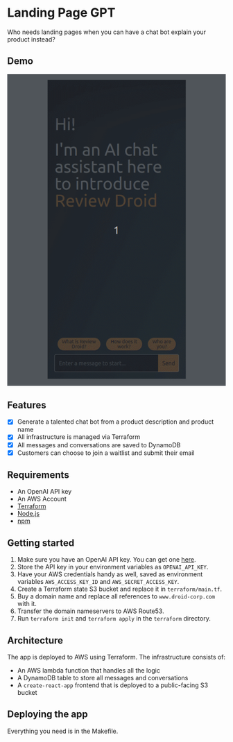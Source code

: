 # Landing Page GPT

Who needs landing pages when you can have a chat bot explain your product instead?

## Demo
![Landing GPT Demo](./assets/landing-gpt-demo.gif)

## Features
- [x] Generate a talented chat bot from a product description and product name
- [x] All infrastructure is managed via Terraform
- [x] All messages and conversations are saved to DynamoDB
- [x] Customers can choose to join a waitlist and submit their email

## Requirements
- An OpenAI API key
- An AWS Account
- [Terraform](https://www.terraform.io/downloads.html)
- [Node.js](https://nodejs.org/en/download/)
- [npm](https://www.npmjs.com/get-npm)

## Getting started
1. Make sure you have an OpenAI API key. You can get one [here](https://beta.openai.com/).
1. Store the API key in your environment variables as `OPENAI_API_KEY`.
1. Have your AWS credentials handy as well, saved as environment variables `AWS_ACCESS_KEY_ID` and `AWS_SECRET_ACCESS_KEY`.
1. Create a Terraform state S3 bucket and replace it in `terraform/main.tf`.
1. Buy a domain name and replace all references to `www.droid-corp.com` with it.
1. Transfer the domain nameservers to AWS Route53.
1. Run `terraform init` and `terraform apply` in the `terraform` directory.

## Architecture
The app is deployed to AWS using Terraform. The infrastructure consists of:
- An AWS lambda function that handles all the logic
- A DynamoDB table to store all messages and conversations
- A `create-react-app` frontend that is deployed to a public-facing S3 bucket

## Deploying the app
Everything you need is in the Makefile.

